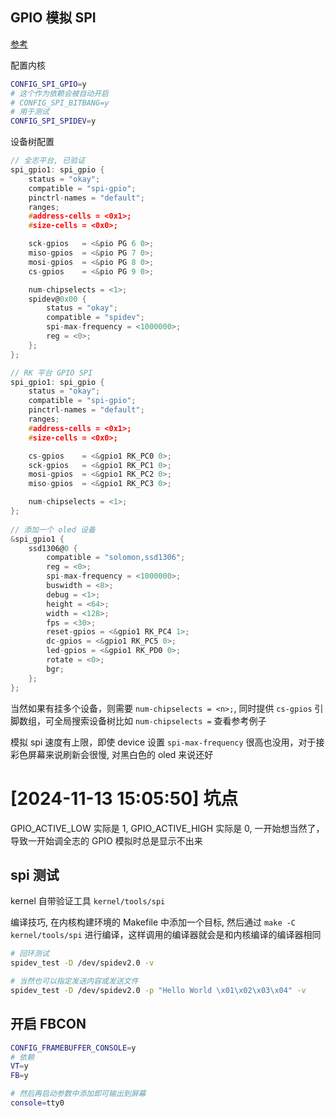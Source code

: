 



## GPIO 模拟 SPI

[参考](https://www.jianshu.com/p/f43fdaf05bf8)

配置内核

```sh
CONFIG_SPI_GPIO=y
# 这个作为依赖会被自动开启
# CONFIG_SPI_BITBANG=y
# 用于测试
CONFIG_SPI_SPIDEV=y
```

设备树配置

```c
// 全志平台, 已验证
spi_gpio1: spi_gpio {
    status = "okay";
    compatible = "spi-gpio";
    pinctrl-names = "default";
    ranges;
    #address-cells = <0x1>;
    #size-cells = <0x0>;

    sck-gpios 	= <&pio PG 6 0>;
    miso-gpios 	= <&pio PG 7 0>;
    mosi-gpios 	= <&pio PG 8 0>;
    cs-gpios 	= <&pio PG 9 0>;

    num-chipselects = <1>;
    spidev@0x00 {
        status = "okay";
        compatible = "spidev";
        spi-max-frequency = <1000000>;
        reg = <0>;
    };
};

// RK 平台 GPIO SPI
spi_gpio1: spi_gpio {
    status = "okay";
    compatible = "spi-gpio";
    pinctrl-names = "default";
    ranges;
    #address-cells = <0x1>;
    #size-cells = <0x0>;

    cs-gpios 	= <&gpio1 RK_PC0 0>;
    sck-gpios 	= <&gpio1 RK_PC1 0>;
    mosi-gpios 	= <&gpio1 RK_PC2 0>;
    miso-gpios 	= <&gpio1 RK_PC3 0>;

    num-chipselects = <1>;
};
    
// 添加一个 oled 设备
&spi_gpio1 {
    ssd1306@0 {
        compatible = "solomon,ssd1306";
        reg = <0>;
        spi-max-frequency = <1000000>;
        buswidth = <8>;
        debug = <1>;
        height = <64>;
        width = <128>;
        fps = <30>;
        reset-gpios = <&gpio1 RK_PC4 1>;
        dc-gpios = <&gpio1 RK_PC5 0>;
        led-gpios = <&gpio1 RK_PD0 0>;
        rotate = <0>;
        bgr;
    };
};
```

当然如果有挂多个设备，则需要 `num-chipselects = <n>;`, 同时提供 `cs-gpios` 引脚数组，可全局搜索设备树比如 `num-chipselects =` 查看参考例子

模拟 spi 速度有上限，即使 device 设置 `spi-max-frequency` 很高也没用，对于接彩色屏幕来说刷新会很慢, 对黑白色的 oled 来说还好

# [2024-11-13 15:05:50] 坑点

GPIO_ACTIVE_LOW 实际是 1, GPIO_ACTIVE_HIGH 实际是 0, 一开始想当然了，导致一开始调全志的 GPIO 模拟时总是显示不出来

## spi 测试

kernel 自带验证工具 `kernel/tools/spi`

编译技巧, 在内核构建环境的 Makefile 中添加一个目标, 然后通过 `make -C kernel/tools/spi` 进行编译，这样调用的编译器就会是和内核编译的编译器相同

```sh
# 回环测试
spidev_test -D /dev/spidev2.0 -v

# 当然也可以指定发送内容或发送文件
spidev_test -D /dev/spidev2.0 -p "Hello World \x01\x02\x03\x04" -v
```

## 开启 FBCON

```sh
CONFIG_FRAMEBUFFER_CONSOLE=y
# 依赖 
VT=y
FB=y

# 然后再启动参数中添加即可输出到屏幕
console=tty0
```

